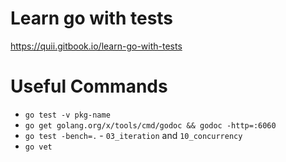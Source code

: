 # Learn go with tests

https://quii.gitbook.io/learn-go-with-tests

# Useful Commands
- `go test -v pkg-name`
- `go get golang.org/x/tools/cmd/godoc && godoc -http=:6060`
- `go test -bench=.` - `03_iteration` and `10_concurrency`
- `go vet`
